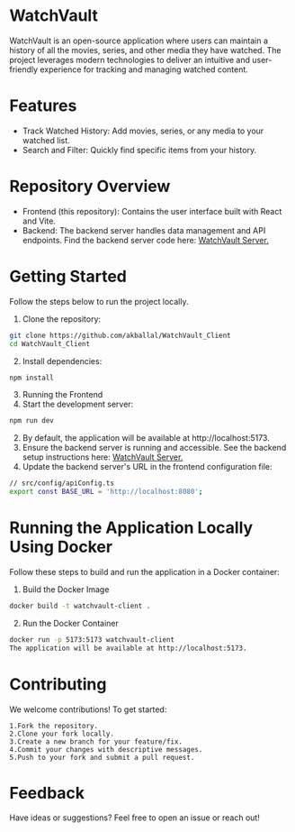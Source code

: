 # WatchVault
WatchVault is an open-source application where users can maintain a history of all the movies, series, and other media they have watched. The project leverages modern technologies to deliver an intuitive and user-friendly experience for tracking and managing watched content.

# Features
* Track Watched History: Add movies, series, or any media to your watched list.
* Search and Filter: Quickly find specific items from your history.

# Repository Overview
* Frontend (this repository): Contains the user interface built with React and Vite.
* Backend: The backend server handles data management and API endpoints. Find the backend server code here: [WatchVault Server.](https://github.com/akballal/WatchVault_Server)

# Getting Started
Follow the steps below to run the project locally.

1. Clone the repository:
```bash
git clone https://github.com/akballal/WatchVault_Client
cd WatchVault_Client
```

2. Install dependencies:
```bash
npm install
```

3. Running the Frontend
1. Start the development server:
```bash
npm run dev
```
2. By default, the application will be available at http://localhost:5173.
3. Ensure the backend server is running and accessible. See the backend setup instructions here: [WatchVault Server.](https://github.com/akballal/WatchVault_Server/blob/main/README.md)
4. Update the backend server's URL in the frontend configuration file:
```bash
// src/config/apiConfig.ts
export const BASE_URL = 'http://localhost:8080';
```
# Running the Application Locally Using Docker
Follow these steps to build and run the application in a Docker container:

1. Build the Docker Image
```bash
docker build -t watchvault-client .
```
2. Run the Docker Container
```bash
docker run -p 5173:5173 watchvault-client
The application will be available at http://localhost:5173.
```

# Contributing
We welcome contributions! To get started:

    1.Fork the repository.
    2.Clone your fork locally.
    3.Create a new branch for your feature/fix.
    4.Commit your changes with descriptive messages.
    5.Push to your fork and submit a pull request.

# Feedback
Have ideas or suggestions? Feel free to open an issue or reach out!